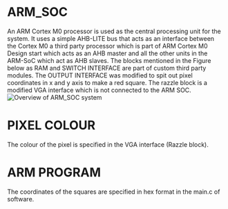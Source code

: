 # ARM_SOC
An ARM Cortex M0 processor is used as the central processing unit for the system. It
uses a simple AHB-LITE bus that acts as an interface between the Cortex M0 a third
party processor which is part of ARM Cortex M0 Design start which acts as an AHB
master and all the other units in the ARM-SoC which act as AHB slaves. The blocks
mentioned in the Figure below as RAM and SWITCH INTERFACE are part of custom third party
modules. The OUTPUT INTERFACE was modified to spit out pixel coordinates in x and y axis to make a red square. 
The razzle block is a modified VGA interface which is not connected to the ARM SOC.
![Overview of ARM_SOC system](https://github.com/ks6n19/arm_soc/blob/master/Capture.PNGs)
# PIXEL COLOUR
The colour of the pixel is specified in the VGA interface (Razzle block). 
# ARM PROGRAM
The coordinates of the squares are specified in hex format in the main.c of software.
